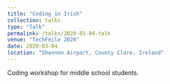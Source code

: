 ```yaml
---
title: "Coding in Irish"
collection: talks
type: "Talk"
permalink: /talks/2020-03-04-talk
venue: "TechFéile 2020"
date: 2020-03-04
location: "Shannon Airport, County Clare, Ireland"
---
```


Coding workshop for middle school students.
